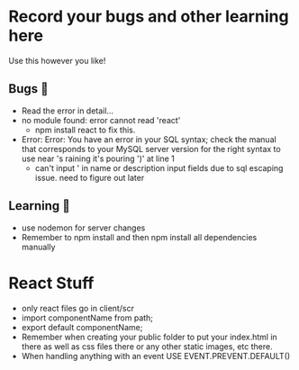 # Record your bugs and other learning here

Use this however you like!

## Bugs 🐛

- Read the error in detail...
- no module found: error cannot read 'react'
  - npm install react to fix this.
- Error: Error: You have an error in your SQL syntax; check the manual that corresponds to your MySQL server version for the right syntax to use near 's raining it's pouring ')' at line 1
  - can't input ' in name or description input fields due to sql escaping issue. need to figure out later

## Learning 📜
- use nodemon for server changes
- Remember to npm install and then npm install all dependencies manually

# React Stuff
- only react files go in client/scr
- import componentName from path;
- export default componentName;
- Remember when creating your public folder to put your index.html in there as well as css files there or any other static images, etc there.
- When handling anything with an event USE EVENT.PREVENT.DEFAULT()